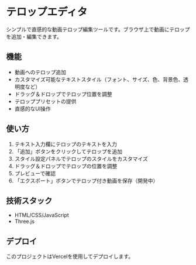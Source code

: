 # テロップエディタ

シンプルで直感的な動画テロップ編集ツールです。ブラウザ上で動画にテロップを追加・編集できます。

## 機能

- 動画へのテロップ追加
- カスタマイズ可能なテキストスタイル（フォント、サイズ、色、背景色、透明度など）
- ドラッグ＆ドロップでテロップ位置を調整
- テロッププリセットの提供
- 直感的なUI操作

## 使い方

1. テキスト入力欄にテロップのテキストを入力
2. 「追加」ボタンをクリックしてテロップを追加
3. スタイル設定パネルでテロップのスタイルをカスタマイズ
4. ドラッグ＆ドロップでテロップの位置を調整
5. プレビューで確認
6. 「エクスポート」ボタンでテロップ付き動画を保存（開発中）

## 技術スタック

- HTML/CSS/JavaScript
- Three.js

## デプロイ

このプロジェクトはVercelを使用してデプロイします。 